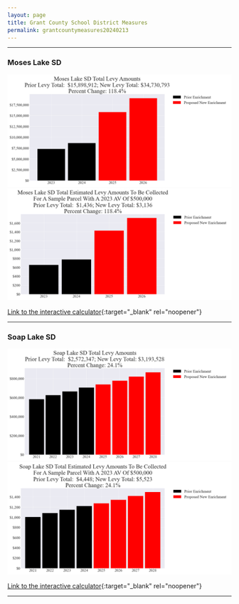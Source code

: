 ```yaml
---
layout: page
title: Grant County School District Measures
permalink: grantcountymeasures20240213
---
```


___

### Moses Lake SD

![Moses Lake SD enrichment levy totals chart](pagesManual/LeviesReport/20240213/MosesLakeEnrichment.png "Moses Lake SD enrichment levy totals chart")
![Moses Lake SD enrichment levy example parcel chart](pagesManual/LeviesReport/20240213/MosesLakeEnrichmentParcel.png "Moses Lake SD enrichment  example parcel chart")

[Link to the interactive calculator](calculator_moses_lake_enrichment_20240213_enhanced){:target="_blank" rel="noopener"}

___

### Soap Lake SD

![Soap Lake SD enrichment levy totals chart](pagesManual/LeviesReport/20240213/SoapLakeEnrichment.png "Soap Lake SD enrichment levy totals chart")
![Soap Lake SD enrichment levy example parcel chart](pagesManual/LeviesReport/20240213/SoapLakeEnrichmentParcel.png "Soap Lake SD enrichment  example parcel chart")

[Link to the interactive calculator](calculator_soap_lake_enrichment_20240213_enhanced){:target="_blank" rel="noopener"}

___

